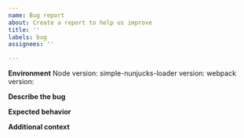 ```yaml
---
name: Bug report
about: Create a report to help us improve
title: ''
labels: bug
assignees: ''

---
```


**Environment**
Node version: <!-- node -v -->
simple-nunjucks-loader version: <!-- npm ls simple-nunjucks-loader -->
webpack version: <!-- npm ls webpack -->

<!--
    Post any additional info about used packages if applicable
-->

**Describe the bug**
<!-- A clear and concise description of what the bug is. -->

**Expected behavior**
<!-- A clear and concise description of what you expected to happen. -->

**Additional context**
<!-- Add any other context about the problem here. Post your webpack config and affected template here -->
